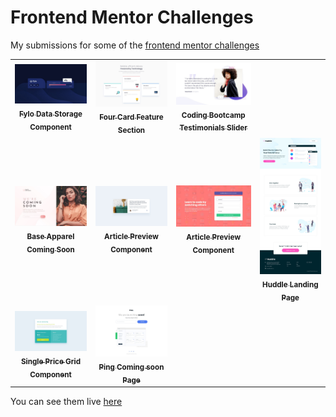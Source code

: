 # Frontend Mentor Challenges

My submissions for some of the [frontend mentor challenges](https://www.frontendmentor.io/challenges)

<table>
  <tr>
    <td align="center">
        <a href="./fylo-data-storage-component">
            <img src="./fylo-data-storage-component/design/desktop-design.jpg" width="300px;" alt="Fylo Data Storage Component"/>
            <br />
            <sub>
                <b>Fylo Data Storage Component</b>
            </sub>
        </a>
    </td>
    <td align="center">
        <a href="./four-card-feature-section">
            <img src="./four-card-feature-section/design/desktop-design.jpg" width="300px;" alt="Four Card Feature Section"/>
            <br />
            <sub>
                <b>Four Card Feature Section</b>
            </sub>
        </a>
    </td>
    <td align="center">
        <a href="./coding-bootcamp-testimonials-slider">
            <img src="./coding-bootcamp-testimonials-slider/design/desktop-design.jpg" width="300px;" alt="Coding Bootcamp Testimonials Slider"/>
            <br />
            <sub>
                <b>Coding Bootcamp Testimonials Slider</b>
            </sub>
        </a>
    </td>
  </tr>
  <tr>
    <td align="center">
      <a href="./base-apparel-coming-soon">
          <img src="./base-apparel-coming-soon/design/desktop-design.jpg" width="300px;" alt="Base Apparel Coming Soon"/>
          <br />
          <sub>
              <b>Base Apparel Coming Soon</b>
          </sub>
      </a>
    </td>
    <td align="center">
      <a href="./article-preview-component">
          <img src="./article-preview-component/design/desktop-design.jpg" width="300px;" alt="Article Preview Component"/>
          <br />
          <sub>
              <b>Article Preview Component</b>
          </sub>
      </a>
    </td>
    <td align="center">
      <a href="./intro-component-with-signup-form">
          <img src="./intro-component-with-signup-form/design/desktop-design.jpg" width="300px;" alt="Intro Component With Signup Form"/>
          <br />
          <sub>
              <b>Article Preview Component</b>
          </sub>
      </a>
    </td>
    <td align="center">
      <a href="./huddle-landing-page-with-alternating-feature-blocks">
          <img src="./huddle-landing-page-with-alternating-feature-blocks/design/desktop-design.jpg" width="300px;" alt="Huddle Landinng Page"/>
          <br />
          <sub>
              <b>Huddle Landing Page</b>
          </sub>
      </a>
    </td>
  </tr>
  <tr>
      <td align="center">
            <a href="./single-price-grid-component">
                <img src="./single-price-grid-component/design/desktop-design.jpg" width="300px;" alt="Single Price Grid Component"/>
                <br />
                <sub>
                    <b>Single Price Grid Component</b>
                </sub>
            </a>
      </td>
      <td align="center">
          <a href="./ping-coming-soon-page">
              <img src="./ping-coming-soon-page/design/desktop-design.jpg" width="300px;" alt="Ping Coming Soon Page"/>
              <br />
              <sub>
                  <b>Ping Coming soon Page</b>
              </sub>
          </a>
    </td>
  </tr>
</table>

You can see them live [here](https://frontend-mentor.bhanuteja.dev/)
